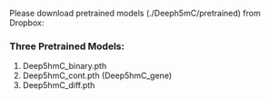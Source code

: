Please download pretrained models (./Deeph5mC/pretrained) from Dropbox:


### Three Pretrained Models:

1. Deep5hmC_binary.pth
2. Deep5hmC_cont.pth (Deep5hmC_gene)
3. Deep5hmC_diff.pth

